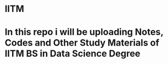 # IITM

# In this repo i will be uploading Notes, Codes and Other Study Materials of IITM BS in Data Science Degree